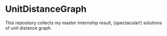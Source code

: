 # UnitDistanceGraph
This repository collects my master internship result, (spectacular!) solutions of unit distance graph.

